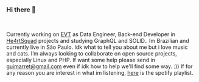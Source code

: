 ### Hi there 👋
</br>

Currently working on [EVT](https://evtit.com/) as Data Engineer, Back-end Developer in [He4rtSquad](https://github.com/he4rt) projects and studying GraphQL and SOLID..
Im Brazilian and currently live in São Paulo. Idk what to tell you about me but i love music and cats.
I’m always looking to collaborate on open source projects, especially Linux and PHP.
If want some help please send in guimarret@gmail.com even if idk how to help we'll find some way. :))
If for any reason you are interest in what im listening, [here](https://open.spotify.com/playlist/37i9dQZF1EpkdgSsl16sqj?si=7011309960c14dd5) is the spotify playlist.


